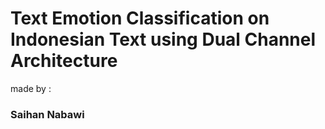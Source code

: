 # Text Emotion Classification on Indonesian Text using Dual Channel Architecture

made by :
### Saihan Nabawi
